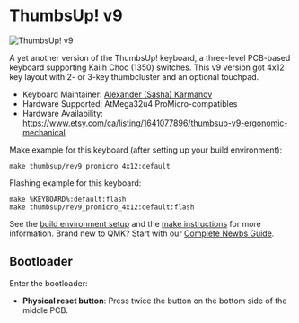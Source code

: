 # ThumbsUp! v9

![ThumbsUp! v9](https://i.imgur.com/Zqc6dpQ.jpeg)

A yet another version of the ThumbsUp! keyboard, a three-level PCB-based keyboard supporting Kailh Choc (1350) switches.
This v9 version got 4x12 key layout with 2- or 3-key thumbcluster and an optional touchpad.


* Keyboard Maintainer: [Alexander (Sasha) Karmanov](https://github.com/ak66666)
* Hardware Supported: AtMega32u4 ProMicro-compatibles
* Hardware Availability: https://www.etsy.com/ca/listing/1641077896/thumbsup-v9-ergonomic-mechanical

Make example for this keyboard (after setting up your build environment):

    make thumbsup/rev9_promicro_4x12:default

Flashing example for this keyboard:

    make %KEYBOARD%:default:flash
    make thumbsup/rev9_promicro_4x12:default:flash

See the [build environment setup](https://docs.qmk.fm/#/getting_started_build_tools) and the [make instructions](https://docs.qmk.fm/#/getting_started_make_guide) for more information. Brand new to QMK? Start with our [Complete Newbs Guide](https://docs.qmk.fm/#/newbs).

## Bootloader

Enter the bootloader:

* **Physical reset button**: Press twice the button on the bottom side of the middle PCB.
